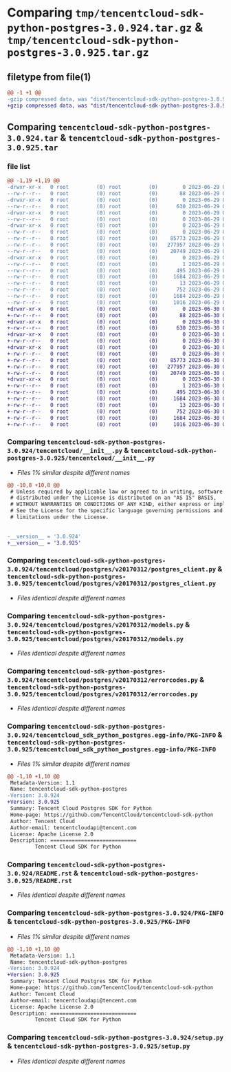 # Comparing `tmp/tencentcloud-sdk-python-postgres-3.0.924.tar.gz` & `tmp/tencentcloud-sdk-python-postgres-3.0.925.tar.gz`

## filetype from file(1)

```diff
@@ -1 +1 @@
-gzip compressed data, was "dist/tencentcloud-sdk-python-postgres-3.0.924.tar", last modified: Thu Jun 29 00:39:49 2023, max compression
+gzip compressed data, was "dist/tencentcloud-sdk-python-postgres-3.0.925.tar", last modified: Fri Jun 30 02:19:27 2023, max compression
```

## Comparing `tencentcloud-sdk-python-postgres-3.0.924.tar` & `tencentcloud-sdk-python-postgres-3.0.925.tar`

### file list

```diff
@@ -1,19 +1,19 @@
-drwxr-xr-x   0 root         (0) root         (0)        0 2023-06-29 00:39:49.000000 tencentcloud-sdk-python-postgres-3.0.924/
--rw-r--r--   0 root         (0) root         (0)       88 2023-06-29 00:39:49.000000 tencentcloud-sdk-python-postgres-3.0.924/setup.cfg
-drwxr-xr-x   0 root         (0) root         (0)        0 2023-06-29 00:39:49.000000 tencentcloud-sdk-python-postgres-3.0.924/tencentcloud/
--rw-r--r--   0 root         (0) root         (0)      630 2023-06-29 00:39:49.000000 tencentcloud-sdk-python-postgres-3.0.924/tencentcloud/__init__.py
-drwxr-xr-x   0 root         (0) root         (0)        0 2023-06-29 00:39:49.000000 tencentcloud-sdk-python-postgres-3.0.924/tencentcloud/postgres/
--rw-r--r--   0 root         (0) root         (0)        0 2023-06-29 00:39:49.000000 tencentcloud-sdk-python-postgres-3.0.924/tencentcloud/postgres/__init__.py
-drwxr-xr-x   0 root         (0) root         (0)        0 2023-06-29 00:39:49.000000 tencentcloud-sdk-python-postgres-3.0.924/tencentcloud/postgres/v20170312/
--rw-r--r--   0 root         (0) root         (0)        0 2023-06-29 00:39:49.000000 tencentcloud-sdk-python-postgres-3.0.924/tencentcloud/postgres/v20170312/__init__.py
--rw-r--r--   0 root         (0) root         (0)    85773 2023-06-29 00:39:49.000000 tencentcloud-sdk-python-postgres-3.0.924/tencentcloud/postgres/v20170312/postgres_client.py
--rw-r--r--   0 root         (0) root         (0)   277957 2023-06-29 00:39:49.000000 tencentcloud-sdk-python-postgres-3.0.924/tencentcloud/postgres/v20170312/models.py
--rw-r--r--   0 root         (0) root         (0)    20749 2023-06-29 00:39:49.000000 tencentcloud-sdk-python-postgres-3.0.924/tencentcloud/postgres/v20170312/errorcodes.py
-drwxr-xr-x   0 root         (0) root         (0)        0 2023-06-29 00:39:49.000000 tencentcloud-sdk-python-postgres-3.0.924/tencentcloud_sdk_python_postgres.egg-info/
--rw-r--r--   0 root         (0) root         (0)        1 2023-06-29 00:39:49.000000 tencentcloud-sdk-python-postgres-3.0.924/tencentcloud_sdk_python_postgres.egg-info/dependency_links.txt
--rw-r--r--   0 root         (0) root         (0)      495 2023-06-29 00:39:49.000000 tencentcloud-sdk-python-postgres-3.0.924/tencentcloud_sdk_python_postgres.egg-info/SOURCES.txt
--rw-r--r--   0 root         (0) root         (0)     1684 2023-06-29 00:39:49.000000 tencentcloud-sdk-python-postgres-3.0.924/tencentcloud_sdk_python_postgres.egg-info/PKG-INFO
--rw-r--r--   0 root         (0) root         (0)       13 2023-06-29 00:39:49.000000 tencentcloud-sdk-python-postgres-3.0.924/tencentcloud_sdk_python_postgres.egg-info/top_level.txt
--rw-r--r--   0 root         (0) root         (0)      752 2023-06-29 00:39:49.000000 tencentcloud-sdk-python-postgres-3.0.924/README.rst
--rw-r--r--   0 root         (0) root         (0)     1684 2023-06-29 00:39:49.000000 tencentcloud-sdk-python-postgres-3.0.924/PKG-INFO
--rw-r--r--   0 root         (0) root         (0)     1016 2023-06-29 00:39:49.000000 tencentcloud-sdk-python-postgres-3.0.924/setup.py
+drwxr-xr-x   0 root         (0) root         (0)        0 2023-06-30 02:19:27.000000 tencentcloud-sdk-python-postgres-3.0.925/
+-rw-r--r--   0 root         (0) root         (0)       88 2023-06-30 02:19:27.000000 tencentcloud-sdk-python-postgres-3.0.925/setup.cfg
+drwxr-xr-x   0 root         (0) root         (0)        0 2023-06-30 02:19:27.000000 tencentcloud-sdk-python-postgres-3.0.925/tencentcloud/
+-rw-r--r--   0 root         (0) root         (0)      630 2023-06-30 02:19:26.000000 tencentcloud-sdk-python-postgres-3.0.925/tencentcloud/__init__.py
+drwxr-xr-x   0 root         (0) root         (0)        0 2023-06-30 02:19:27.000000 tencentcloud-sdk-python-postgres-3.0.925/tencentcloud/postgres/
+-rw-r--r--   0 root         (0) root         (0)        0 2023-06-30 02:19:26.000000 tencentcloud-sdk-python-postgres-3.0.925/tencentcloud/postgres/__init__.py
+drwxr-xr-x   0 root         (0) root         (0)        0 2023-06-30 02:19:27.000000 tencentcloud-sdk-python-postgres-3.0.925/tencentcloud/postgres/v20170312/
+-rw-r--r--   0 root         (0) root         (0)        0 2023-06-30 02:19:26.000000 tencentcloud-sdk-python-postgres-3.0.925/tencentcloud/postgres/v20170312/__init__.py
+-rw-r--r--   0 root         (0) root         (0)    85773 2023-06-30 02:19:26.000000 tencentcloud-sdk-python-postgres-3.0.925/tencentcloud/postgres/v20170312/postgres_client.py
+-rw-r--r--   0 root         (0) root         (0)   277957 2023-06-30 02:19:26.000000 tencentcloud-sdk-python-postgres-3.0.925/tencentcloud/postgres/v20170312/models.py
+-rw-r--r--   0 root         (0) root         (0)    20749 2023-06-30 02:19:26.000000 tencentcloud-sdk-python-postgres-3.0.925/tencentcloud/postgres/v20170312/errorcodes.py
+drwxr-xr-x   0 root         (0) root         (0)        0 2023-06-30 02:19:27.000000 tencentcloud-sdk-python-postgres-3.0.925/tencentcloud_sdk_python_postgres.egg-info/
+-rw-r--r--   0 root         (0) root         (0)        1 2023-06-30 02:19:27.000000 tencentcloud-sdk-python-postgres-3.0.925/tencentcloud_sdk_python_postgres.egg-info/dependency_links.txt
+-rw-r--r--   0 root         (0) root         (0)      495 2023-06-30 02:19:27.000000 tencentcloud-sdk-python-postgres-3.0.925/tencentcloud_sdk_python_postgres.egg-info/SOURCES.txt
+-rw-r--r--   0 root         (0) root         (0)     1684 2023-06-30 02:19:27.000000 tencentcloud-sdk-python-postgres-3.0.925/tencentcloud_sdk_python_postgres.egg-info/PKG-INFO
+-rw-r--r--   0 root         (0) root         (0)       13 2023-06-30 02:19:27.000000 tencentcloud-sdk-python-postgres-3.0.925/tencentcloud_sdk_python_postgres.egg-info/top_level.txt
+-rw-r--r--   0 root         (0) root         (0)      752 2023-06-30 02:19:26.000000 tencentcloud-sdk-python-postgres-3.0.925/README.rst
+-rw-r--r--   0 root         (0) root         (0)     1684 2023-06-30 02:19:27.000000 tencentcloud-sdk-python-postgres-3.0.925/PKG-INFO
+-rw-r--r--   0 root         (0) root         (0)     1016 2023-06-30 02:19:26.000000 tencentcloud-sdk-python-postgres-3.0.925/setup.py
```

### Comparing `tencentcloud-sdk-python-postgres-3.0.924/tencentcloud/__init__.py` & `tencentcloud-sdk-python-postgres-3.0.925/tencentcloud/__init__.py`

 * *Files 1% similar despite different names*

```diff
@@ -10,8 +10,8 @@
 # Unless required by applicable law or agreed to in writing, software
 # distributed under the License is distributed on an "AS IS" BASIS,
 # WITHOUT WARRANTIES OR CONDITIONS OF ANY KIND, either express or implied.
 # See the License for the specific language governing permissions and
 # limitations under the License.
 
 
-__version__ = '3.0.924'
+__version__ = '3.0.925'
```

### Comparing `tencentcloud-sdk-python-postgres-3.0.924/tencentcloud/postgres/v20170312/postgres_client.py` & `tencentcloud-sdk-python-postgres-3.0.925/tencentcloud/postgres/v20170312/postgres_client.py`

 * *Files identical despite different names*

### Comparing `tencentcloud-sdk-python-postgres-3.0.924/tencentcloud/postgres/v20170312/models.py` & `tencentcloud-sdk-python-postgres-3.0.925/tencentcloud/postgres/v20170312/models.py`

 * *Files identical despite different names*

### Comparing `tencentcloud-sdk-python-postgres-3.0.924/tencentcloud/postgres/v20170312/errorcodes.py` & `tencentcloud-sdk-python-postgres-3.0.925/tencentcloud/postgres/v20170312/errorcodes.py`

 * *Files identical despite different names*

### Comparing `tencentcloud-sdk-python-postgres-3.0.924/tencentcloud_sdk_python_postgres.egg-info/PKG-INFO` & `tencentcloud-sdk-python-postgres-3.0.925/tencentcloud_sdk_python_postgres.egg-info/PKG-INFO`

 * *Files 1% similar despite different names*

```diff
@@ -1,10 +1,10 @@
 Metadata-Version: 1.1
 Name: tencentcloud-sdk-python-postgres
-Version: 3.0.924
+Version: 3.0.925
 Summary: Tencent Cloud Postgres SDK for Python
 Home-page: https://github.com/TencentCloud/tencentcloud-sdk-python
 Author: Tencent Cloud
 Author-email: tencentcloudapi@tencent.com
 License: Apache License 2.0
 Description: ============================
         Tencent Cloud SDK for Python
```

### Comparing `tencentcloud-sdk-python-postgres-3.0.924/README.rst` & `tencentcloud-sdk-python-postgres-3.0.925/README.rst`

 * *Files identical despite different names*

### Comparing `tencentcloud-sdk-python-postgres-3.0.924/PKG-INFO` & `tencentcloud-sdk-python-postgres-3.0.925/PKG-INFO`

 * *Files 1% similar despite different names*

```diff
@@ -1,10 +1,10 @@
 Metadata-Version: 1.1
 Name: tencentcloud-sdk-python-postgres
-Version: 3.0.924
+Version: 3.0.925
 Summary: Tencent Cloud Postgres SDK for Python
 Home-page: https://github.com/TencentCloud/tencentcloud-sdk-python
 Author: Tencent Cloud
 Author-email: tencentcloudapi@tencent.com
 License: Apache License 2.0
 Description: ============================
         Tencent Cloud SDK for Python
```

### Comparing `tencentcloud-sdk-python-postgres-3.0.924/setup.py` & `tencentcloud-sdk-python-postgres-3.0.925/setup.py`

 * *Files identical despite different names*

